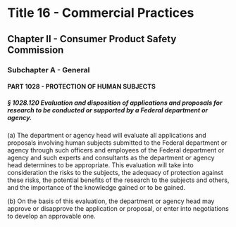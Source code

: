 
# Title 16 - Commercial Practices
## Chapter II - Consumer Product Safety Commission
### Subchapter A - General
#### PART 1028 - PROTECTION OF HUMAN SUBJECTS
##### § 1028.120 Evaluation and disposition of applications and proposals for research to be conducted or supported by a Federal department or agency.

(a) The department or agency head will evaluate all applications and proposals involving human subjects submitted to the Federal department or agency through such officers and employees of the Federal department or agency and such experts and consultants as the department or agency head determines to be appropriate. This evaluation will take into consideration the risks to the subjects, the adequacy of protection against these risks, the potential benefits of the research to the subjects and others, and the importance of the knowledge gained or to be gained.

(b) On the basis of this evaluation, the department or agency head may approve or disapprove the application or proposal, or enter into negotiations to develop an approvable one.
